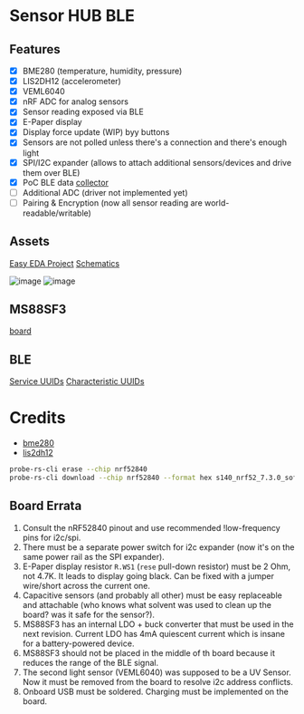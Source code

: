 # Sensor HUB BLE

## Features

- [x] BME280 (temperature, humidity, pressure)
- [x] LIS2DH12 (accelerometer)
- [x] VEML6040
- [x] nRF ADC for analog sensors
- [x] Sensor reading exposed via BLE
- [x] E-Paper display
- [x] Display force update (WIP) byy buttons
- [x] Sensors are not polled unless there's a connection and there's enough light
- [x] SPI/I2C expander (allows to attach additional sensors/devices and drive them over BLE)
- [x] PoC BLE data [collector](https://github.com/night-crawler/sensor-hub-ble-collector/)
- [ ] Additional ADC (driver not implemented yet)
- [ ] Pairing & Encryption (now all sensor reading are world-readable/writable)

## Assets

[Easy EDA Project](https://github.com/night-crawler/sensor-hub-ble/files/13175419/Sensor.Hub.Board.zip)
[Schematics](https://github.com/night-crawler/sensor-hub-ble/files/13175421/SCH_Sensor.Hub.Schematics_2023-10-26.pdf)

![image](https://github.com/night-crawler/sensor-hub-ble/assets/1235203/3d844fa4-711c-420f-a658-379bbeeb739b)
![image](https://github.com/night-crawler/sensor-hub-ble/assets/1235203/1b0716de-e52c-4a31-af76-9b71af7a0f70)

## MS88SF3

[board](https://www.minew.com/uploads/MS88SF3_V1.1-nRF52840-Datasheet.pdf)

## BLE

[Service UUIDs](https://bitbucket.org/bluetooth-SIG/public/src/main/assigned_numbers/uuids/service_uuids.yaml)
[Characteristic UUIDs](https://bitbucket.org/bluetooth-SIG/public/src/main/assigned_numbers/uuids/characteristic_uuids.yaml)

# Credits
- [bme280](https://github.com/VersBinarii/bme280-rs)
- [lis2dh12](https://github.com/tkeksa/lis2dh12)

```bash
probe-rs-cli erase --chip nrf52840
probe-rs-cli download --chip nrf52840 --format hex s140_nrf52_7.3.0_softdevice.hex
```

## Board Errata

1. Consult the nRF52840 pinout and use recommended !low-frequency pins for i2c/spi.
2. There must be a separate power switch for i2c expander 
   (now it's on the same power rail as the SPI expander).
3. E-Paper display resistor `R.WS1` (`rese` pull-down resistor) must be 2 Ohm, not 4.7K. 
   It leads to display going black. Can be fixed with a jumper wire/short across the current one.
4. Capacitive sensors (and probably all other) must be easy replaceable and attachable
   (who knows what solvent was used to clean up the board? was it safe for the sensor?).
5. MS88SF3 has an internal LDO + buck converter that must be used in the next revision. 
   Current LDO has 4mA quiescent current which is insane for a battery-powered device.
6. MS88SF3 should not be placed in the middle of th board because it reduces the range of the BLE signal.
7. The second light sensor (VEML6040) was supposed to be a UV Sensor. 
   Now it must be removed from the board to resolve i2c address conflicts. 
8. Onboard USB must be soldered. Charging must be implemented on the board.